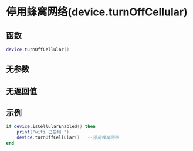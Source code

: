 # 停用蜂窝网络(device.turnOffCellular)

## 函数

```lua
device.turnOffCellular()
```

## 无参数

## 无返回值

## 示例

```lua
if device.isCellularEnabled() then  
    print("wifi 已启用 ")
    device.turnOffCellular()   --停用蜂窝网络
end
```
